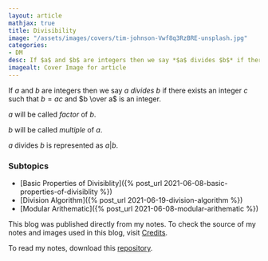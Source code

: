 ```yaml
---
layout: article
mathjax: true
title: Divisibility
image: "/assets/images/covers/tim-johnson-Vwf8q3RzBRE-unsplash.jpg"
categories:
- DM
desc: If $a$ and $b$ are integers then we say *$a$ divides $b$* if there exists an integer $c$ such that $b=ac$ and $b \over a$ is an integer. 
imagealt: Cover Image for article
---
```


If $a$ and $b$ are integers then we say *$a$ divides $b$* if there exists an integer $c$ such that $b=ac$ and $b \over a$ is an integer.





















































































































































































































































































































































































































$a$ will be called *factor* of $b$.




















































































































































































































































































































































































































$b$ will be called *multiple* of $a$.





















































































































































































































































































































































































































$a$ divides $b$ is represented as $a | b$.





















































































































































































































































































































































































































### Subtopics
- [Basic Properties of Divisiblity]({% post_url 2021-06-08-basic-properties-of-divisiblity %})
- [Division Algorithm]({% post_url 2021-06-19-division-algorithm %})
- [Modular Arithematic]({% post_url 2021-06-08-modular-arithematic %})

This blog was published directly from my notes.
To check the source of my notes and images used in this blog, visit <a href="/credits.html" target="_blank">Credits</a>.

To read my notes, download this <a href="https://github.com/bovem/CS" target="blank">repository</a>.
